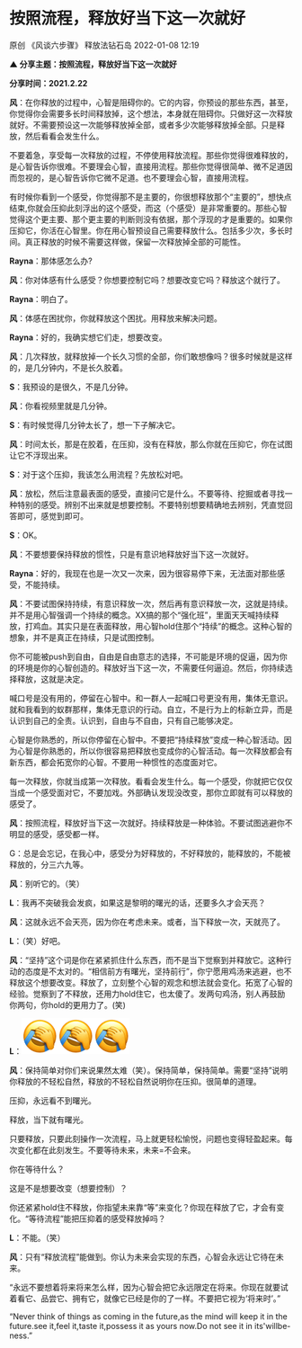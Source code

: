 # 按照流程，释放好当下这一次就好

原创 《风谈六步骤》 释放法钻石岛 2022-01-08 12:19

**▲ 分享主题：按照流程，释放好当下这一次就好**

**分享时间：2021.2.22**

**风**：在你释放的过程中，心智是阻碍你的。它的内容，你预设的那些东西，甚至，你觉得你会需要多长时间释放掉，这个想法，本身就在阻碍你。只做好这一次释放就好。不需要预设这一次能够释放掉全部，或者多少次能够释放掉全部。只是释放，然后看看会发生什么。

不要着急，享受每一次释放的过程，不停使用释放流程。那些你觉得很难释放的，是心智告诉你很难。不要理会心智，直接用流程。那些你觉得很简单、微不足道因而忽视的，是心智告诉你它微不足道。也不要理会心智，直接用流程。

有时候你看到一个感受，你觉得那不是主要的，你很想释放那个“主要的”，想快点结束,你就会压抑此刻浮出的这个感受，而这（个感受）是非常重要的。那些心智觉得这个更主要、那个更主要的判断则没有依据，那个浮现的才是重要的。如果你压抑它，你活在心智里。你在用心智预设自己需要释放什么。包括多少次，多长时间。真正释放的时候不需要这样做，保留一次释放掉全部的可能性。

**Rayna**：那体感怎么办?

**风**：你对体感有什么感受？你想要控制它吗？想要改变它吗？释放这个就行了。

**Rayna**：明白了。

**风**：体感在困扰你，你就释放这个困扰。用释放来解决问题。

**Rayna**：好的，我确实想它们走，想要改变。

**风**：几次释放，就释放掉一个长久习惯的全部，你们敢想像吗？很多时候就是这样的，是几分钟内，不是长久胶着。

**S**：我预设的是很久，不是几分钟。

**风**：你看视频里就是几分钟。

**S**：有时候觉得几分钟太长了，想一下子解决它。

**风**：时间太长，那是在胶着，在压抑，没有在释放，那么你就在压抑它，你在试图让它不浮现出来。

**S**：对于这个压抑，我该怎么用流程？先放松对吧。

**风**：放松，然后注意最表面的感受，直接问它是什么。不要等待、挖掘或者寻找一种特别的感受。辨别不出来就是想要控制。不要特别想要精确地去辨别，凭直觉回答即可，感觉到即可。

**S**：OK。

**风**：不要想要保持释放的惯性，只是有意识地释放好当下这一次就好。

**Rayna**：好的，我现在也是一次又一次来，因为很容易停下来，无法面对那些感受，不能持续。

**风**：不要试图保持持续，有意识释放一次，然后再有意识释放一次，这就是持续。并不是用心智强调一个持续的概念。XX搞的那个“强化班”，里面天天喊持续释放，打鸡血。其实只是在表面释放，用心智hold住那个“持续”的概念。这种心智的想象，并不是真正在持续，只是试图控制。

你不可能被push到自由，自由是自由意志的选择，不可能是环境的促逼，因为你的环境是你的心智创造的。释放好当下这一次，不需要任何逼迫。然后，你持续选择释放，这就是决定。

喊口号是没有用的，停留在心智中。和一群人一起喊口号更没有用，集体无意识。就和我看到的蚁群那样，集体无意识的行动。自立，不是行为上的标新立异，而是认识到自己的全责。认识到，自由与不自由，只有自己能够决定。

心智是你熟悉的，所以你停留在心智中。不要把“持续释放”变成一种心智活动。因为心智是你熟悉的，所以你很容易把释放也变成你的心智活动。每一次释放都会有新东西，都会拓宽你的心智。不要用一种惯性的态度面对它。

每一次释放，你就当成第一次释放。看看会发生什么。每一个感受，你就把它仅仅当成一个感受面对它，不要加戏。外部确认发现没改变，那你立即就有可以释放的感受了。

**风**：按照流程，释放好当下这一次就好。持续释放是一种体验。不要试图逃避你不明显的感受，感受都一样。

G：总是会忘记，在我心中，感受分为好释放的，不好释放的，能释放的，不能被释放的，分三六九等。

**风**：别听它的。（笑）

**L**：我再不突破我会发疯，如果这是黎明的曙光的话，还要多久才会天亮？

**风**：这就永远不会天亮，因为你在考虑未来。或者，当下释放一次，天就亮了。

**L**：（笑）好吧。

**风**：“坚持”这个词是你在紧紧抓住什么东西，而不是当下觉察到并释放它。这种行动的态度是不太对的。“相信前方有曙光，坚持前行”，你宁愿用鸡汤来逃避，也不释放这个想要改变。释放了，立刻整个心智的观念和想法就会变化。拓宽了心智的经验。觉察到了不释放，还用力hold住它，也太傻了。发两句鸡汤，别人再鼓励你两句，你hold的更用力了。(笑)

**L**：!["Emoji"](pictures/2022-04-28-12-28-08.png)!["Emoji"](pictures/2022-04-28-12-28-20.png)!["Emoji"](pictures/2022-04-28-12-28-28.png)

**风**：保持简单对你们来说果然太难（笑）。保持简单，保持简单。需要“坚持”说明你释放的不轻松自然，释放的不轻松自然说明你在压抑。很简单的道理。

压抑，永远看不到曙光。

释放，当下就有曙光。

只要释放，只要此刻操作一次流程，马上就更轻松愉悦，问题也变得轻盈起来。每次变化都在此刻发生。不要等待未来，未来=不会来。

你在等待什么？

这是不是想要改变（想要控制）？

你还紧紧hold住不释放，你指望未来靠“等”来变化？你现在释放了它，才会有变化。“等待流程”能把压抑着的感受释放掉吗？

**L**：不能。（笑）

**风**：只有“释放流程”能做到。你认为未来会实现的东西，心智会永远让它待在未来。

“永远不要想着将来将来怎么样，因为心智会把它永远限定在将来。你现在就要试着看它、品尝它、拥有它，就像它已经是你的了一样。不要把它视为‘将来时’。”

“Never think of things as coming in the future,as the mind will keep it in the future.see it,feel it,taste it,possess it as yours now.Do not see it in its'willbe-ness.”
